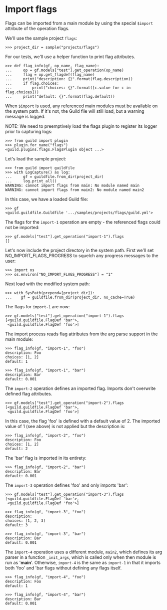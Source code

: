 # Import flags

Flags can be imported from a main module by using the special
`$import` attribute of the operation flags.

We'll use the sample project `flags`:

    >>> project_dir = sample("projects/flags")

For our tests, we'll use a helper function to print flag attributes.

    >>> def flag_info(gf, op_name, flag_name):
    ...     op = gf.models["test"].get_operation(op_name)
    ...     flag = op.get_flagdef(flag_name)
    ...     print("description: {}".format(flag.description))
    ...     if flag.choices:
    ...         print("choices: {}".format([c.value for c in flag.choices]))
    ...     print("default: {}".format(flag.default))

When `$import` is used, any referenced main modules must be available
on the system path. If it's not, the Guild file will still load, but a
warning message is logged.

NOTE: We need to preemptively load the flags plugin to register its
logger prior to capturing logs:

    >>> from guild import plugin
    >>> plugin.for_name("flags")
    <guild.plugins.flags.FlagsPlugin object ...>

Let's load the sample project:

    >>> from guild import guildfile
    >>> with LogCapture() as log:
    ...     gf = guildfile.from_dir(project_dir)
    ...     log.print_all()
    WARNING: cannot import flags from main: No module named main
    WARNING: cannot import flags from main2: No module named main2

In this case, we have a loaded Guild file:

    >>> gf
    <guild.guildfile.Guildfile '.../samples/projects/flags/guild.yml'>

The flags for the `import-1` operation are empty - the referenced
flags could not be imported:

    >>> gf.models["test"].get_operation("import-1").flags
    []

Let's now include the project directory in the system path. First
we'll set NO_IMPORT_FLAGS_PROGRESS to squelch any progress messages to
the user:

    >>> import os
    >>> os.environ["NO_IMPORT_FLAGS_PROGRESS"] = "1"

Next load with the modified system path:

    >>> with SysPath(prepend=[project_dir]):
    ...    gf = guildfile.from_dir(project_dir, no_cache=True)

The flags for `import-1` are now:

    >>> gf.models["test"].get_operation("import-1").flags
    [<guild.guildfile.FlagDef 'bar'>,
     <guild.guildfile.FlagDef 'foo'>]

The import process reads flag attributes from the arg parse support in
the main module:

    >>> flag_info(gf, "import-1", "foo")
    description: Foo
    choices: [1, 2]
    default: 1

    >>> flag_info(gf, "import-1", "bar")
    description: Bar
    default: 0.001

The `import-2` operation defines an imported flag. Imports don't
overwrite defined flag attributes.

    >>> gf.models["test"].get_operation("import-2").flags
    [<guild.guildfile.FlagDef 'bar'>,
     <guild.guildfile.FlagDef 'foo'>]

In this case, the flag 'foo' is defined with a default value of 2. The
imported value of 1 (see above) is not applied but the description is:

    >>> flag_info(gf, "import-2", "foo")
    description: Foo
    choices: [1, 2]
    default: 2

The 'bar' flag is imported in its entirety:

    >>> flag_info(gf, "import-2", "bar")
    description: Bar
    default: 0.001

The `import-3` operation defines 'foo' and only imports 'bar':

    >>> gf.models["test"].get_operation("import-3").flags
    [<guild.guildfile.FlagDef 'bar'>,
     <guild.guildfile.FlagDef 'foo'>]

    >>> flag_info(gf, "import-3", "foo")
    description:
    choices: [1, 2, 3]
    default: 3

    >>> flag_info(gf, "import-3", "bar")
    description: Bar
    default: 0.001

The `import-4` operation uses a different module, `main2`, which
defines its arg parser in a function `_init_args`, which is called
only when then module is run as '__main__'. Otherwise, `import-4` is
the same as `import-1` in that it imports both 'foo' and 'bar flags
without defining any flags itself.

    >>> flag_info(gf, "import-4", "foo")
    description: Foo
    default: 1

    >>> flag_info(gf, "import-4", "bar")
    description: Bar
    default: 0.001
